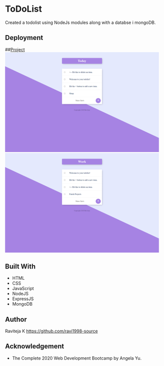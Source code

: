 # ToDoList

Created a todolist using NodeJs modules along with a databse i mongoDB.

## Deployment
##[Project](https://shielded-cove-55347.herokuapp.com/)
![Alt text](https://github.com/ravi1998-source/ToDoList/blob/main/Today.png)
![Alt text](https://github.com/ravi1998-source/ToDoList/blob/main/Work.png)

## Built With
* HTML
* CSS
* JavaScript
* NodeJS
* ExpressJS
* MongoDB

## Author
Raviteja K https://github.com/ravi1998-source

## Acknowledgement
* The Complete 2020 Web Development Bootcamp by Angela Yu.
